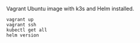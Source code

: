Vagrant Ubuntu image with k3s and Helm installed.

```shell
vagrant up
vagrant ssh
kubectl get all
helm version
```

